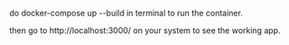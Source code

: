 do docker-compose up --build in terminal to run the container.

then go to http://localhost:3000/ on your system to see the working app.
